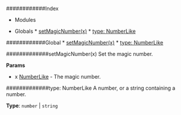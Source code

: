 ############Index

* Modules

* Globals
            * [setMagicNumber(x)](#setMagicNumber)
            * [type: NumberLike](#NumberLike)

############Global
            * [setMagicNumber(x)](#setMagicNumber)
            * [type: NumberLike](#NumberLike)

<a name="setMagicNumber"></a>
#############setMagicNumber(x)
Set the magic number.

**Params**

- x [NumberLike](#NumberLike) - The magic number.

<a name="NumberLike"></a>
#############type: NumberLike
A number, or a string containing a number.

**Type**: `number` | `string`  
